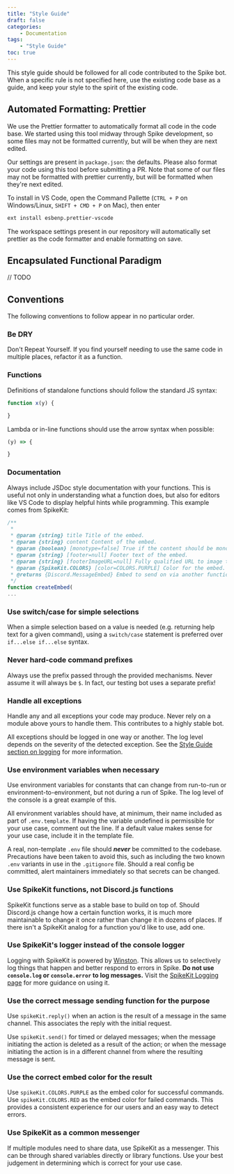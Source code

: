```yaml
---
title: "Style Guide"
draft: false
categories:
    - Documentation
tags:
    - "Style Guide"
toc: true
---
```

This style guide should be followed for all code contributed to the Spike bot. When a specific rule is not specified here, use the existing code base as a guide, and keep your style to the spirit of the existing code.

## Automated Formatting: Prettier
We use the Prettier formatter to automatically format all code in the code base. We started using this tool midway through Spike development, so some files may not be formatted currently, but will be when they are next edited.

Our settings are present in `package.json`: the defaults. Please also format your code using this tool before submitting a PR. Note that some of our files may not be formatted with prettier currently, but will be formatted when they're next edited.

To install in VS Code, open the Command Pallette (`CTRL + P` on Windows/Linux, `SHIFT + CMD + P` on Mac), then enter

```sh
ext install esbenp.prettier-vscode
```

The workspace settings present in our repository will automatically set prettier as the code formatter and enable formatting on save.

## Encapsulated Functional Paradigm
// TODO

## Conventions
The following conventions to follow appear in no particular order.

### Be DRY
Don't Repeat Yourself. If you find yourself needing to use the same code in multiple places, refactor it as a function.

### Functions
Definitions of standalone functions should follow the standard JS syntax:

```js
function x(y) {

}
```

Lambda or in-line functions should use the arrow syntax when possible:

```js
(y) => {

}
```

### Documentation
Always include JSDoc style documentation with your functions. This is useful not only in understanding what a function does, but also for editors like VS Code to display helpful hints while programming. This example comes from SpikeKit:

```js
/**
 *
 * @param {string} title Title of the embed.
 * @param {string} content Content of the embed.
 * @param {boolean} [monotype=false] True if the content should be monospace (```yaml).
 * @param {string} [footer=null] Footer text of the embed.
 * @param {string} [footerImageURL=null] Fully qualified URL to image to include in footer.
 * @param {SpikeKit.COLORS} [color=COLORS.PURPLE] Color for the embed. If not defined in enum, embed will be purple.
 * @returns {Discord.MessageEmbed} Embed to send on via another function.
 */
function createEmbed(
...
```

### Use switch/case for simple selections
When a simple selection based on a value is needed (e.g. returning help text for a given command), using a `switch/case` statement is preferred over `if...else if...else` syntax.

### Never hard-code command prefixes
Always use the prefix passed through the provided mechanisms. Never assume it will always be `$`. In fact, our testing bot uses a separate prefix!

### Handle all exceptions
Handle any and all exceptions your code may produce. Never rely on a module above yours to handle them. This contributes to a highly stable bot.

All exceptions should be logged in one way or another. The log level depends on the severity of the detected exception. See the [Style Guide section on logging](#use-spikekits-logger-instead-of-the-console-logger) for more information.

### Use environment variables when necessary
Use environment variables for constants that can change from run-to-run or environment-to-environment, but not during a run of Spike. The log level of the console is a great example of this.

All environment variables should have, at minimum, their name included as part of `.env.template`. If having the variable undefined is permissible for your use case, comment out the line. If a default value makes sense for your use case, include it in the template file.

A real, non-template `.env` file should **_never_** be committed to the codebase. Precautions have been taken to avoid this, such as including the two known `.env` variants in use in the `.gitignore` file. Should a real config be committed, alert maintainers immediately so that secrets can be changed.

### Use SpikeKit functions, not Discord.js functions
SpikeKit functions serve as a stable base to build on top of. Should Discord.js change how a certain function works, it is much more maintainable to change it once rather than change it in dozens of places. If there isn't a SpikeKit analog for a function you'd like to use, add one.

### Use SpikeKit's logger instead of the console logger
Logging with SpikeKit is powered by [Winston](https://github.com/winstonjs/winston). This allows us to selectively log things that happen and better respond to errors in Spike. **Do not use `console.log` or `console.error` to log messages.** Visit the [SpikeKit Logging page](/docs/contributing/spikekit/logging/) for more guidance on using it.

### Use the correct message sending function for the purpose
Use `spikeKit.reply()` when an action is the result of a message in the same channel. This associates the reply with the initial request.

Use `spikeKit.send()` for timed or delayed messages; when the message initiating the action is deleted as a result of the action; or when the message initiating the action is in a different channel from where the resulting message is sent.

### Use the correct embed color for the result
Use `spikeKit.COLORS.PURPLE` as the embed color for successful commands. Use `spikeKit.COLORS.RED` as the embed color for failed commands. This provides a consistent experience for our users and an easy way to detect errors.

### Use SpikeKit as a common messenger
If multiple modules need to share data, use SpikeKit as a messenger. This can be through shared variables directly or library functions. Use your best judgement in determining which is correct for your use case.